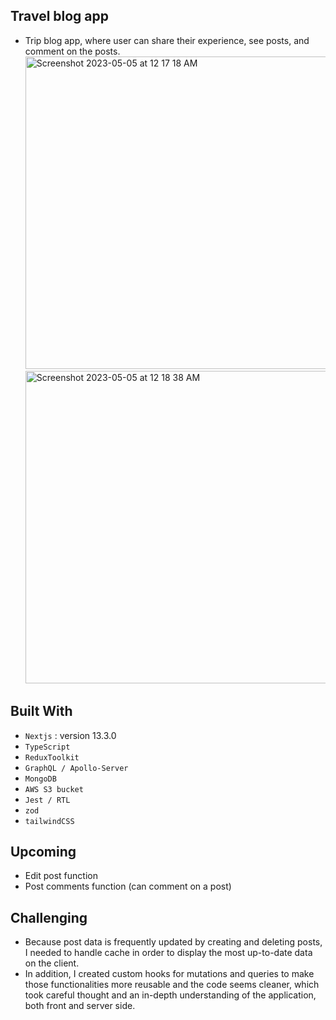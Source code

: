 ## Travel blog app

- Trip blog app, where user can share their experience, see posts, and comment on the posts.
  <img width="500" alt="Screenshot 2023-05-05 at 12 17 18 AM" src="https://user-images.githubusercontent.com/110567844/236398481-eb3c8813-4ddf-4c03-96a1-a453111128d2.png">
  <img width="500" alt="Screenshot 2023-05-05 at 12 18 38 AM" src="https://user-images.githubusercontent.com/110567844/236398332-466c3f37-f37f-4053-99b9-372baaa626b3.png">

## Built With

- `Nextjs` : version 13.3.0
- `TypeScript`
- `ReduxToolkit`
- `GraphQL / Apollo-Server`
- `MongoDB`
- `AWS S3 bucket`
- `Jest / RTL`
- `zod`
- `tailwindCSS`

## Upcoming

- Edit post function
- Post comments function (can comment on a post)

## Challenging

- Because post data is frequently updated by creating and deleting posts, I needed to handle cache in order to display the most up-to-date data on the client.
- In addition, I created custom hooks for mutations and queries to make those functionalities more reusable and the code seems cleaner, which took careful thought and an in-depth understanding of the application, both front and server side.
